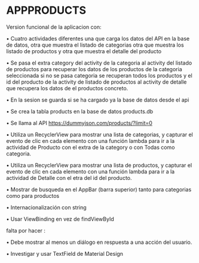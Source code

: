 # APPPRODUCTS
Version funcional de la aplicacion con:

• Cuatro actividades diferentes una que carga los datos del API en la base de datos, otra que muestra
el listado de categorias otra que muestra los listado de  productos y otra que muestra el detalle 
del producto

• Se pasa el extra category del activity de la categoria al activity del listado de productos para 
recuperar los datos de los productos de la categoria seleccionada  si no se pasa categoria se 
recuperan todos los productos y el id del producto de la activity de listado de productos al 
activity de detalle que recupera los datos de el productos concreto.

• En la sesion se guarda si se ha cargado ya la base de datos desde el api

• Se crea la tabla products en la base de datos products.db

• Se llama al API https://dummyjson.com/products/?limit=0

•  Utiliza un RecyclerView para mostrar una lista de categorias, y capturar el evento de clic en 
cada elemento con una función lambda para ir a la actividad de Producto con el extra de la category 
o con Todas como categoria.

•  Utiliza un RecyclerView para mostrar una lista de productos, y capturar el evento de clic en cada
elemento con una función lambda para ir a la actividad de Detalle con el etra del id del producto.

• Mostrar de busqueda en  el AppBar (barra superior) tanto para categorias como para productos

• Internacionalización con string

• Usar ViewBinding en vez de findViewById



falta por hacer :

• Debe mostrar al menos un diálogo en respuesta a una acción
del usuario.

• Investigar y usar TextField de Material Design